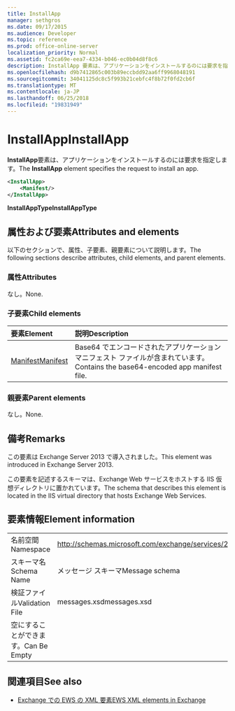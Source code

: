 ```yaml
---
title: InstallApp
manager: sethgros
ms.date: 09/17/2015
ms.audience: Developer
ms.topic: reference
ms.prod: office-online-server
localization_priority: Normal
ms.assetid: fc2ca69e-eea7-4334-b046-ec0b04d8f8c6
description: InstallApp 要素は、アプリケーションをインストールするのには要求を指定します。
ms.openlocfilehash: d9b7412865c003b89eccbdd92aa6ff9968048191
ms.sourcegitcommit: 34041125dc8c5f993b21cebfc4f8b72f0fd2cb6f
ms.translationtype: MT
ms.contentlocale: ja-JP
ms.lasthandoff: 06/25/2018
ms.locfileid: "19831949"
---
```

# <a name="installapp"></a><span data-ttu-id="faa5d-103">InstallApp</span><span class="sxs-lookup"><span data-stu-id="faa5d-103">InstallApp</span></span>

<span data-ttu-id="faa5d-104">**InstallApp**要素は、アプリケーションをインストールするのには要求を指定します。</span><span class="sxs-lookup"><span data-stu-id="faa5d-104">The **InstallApp** element specifies the request to install an app.</span></span> 
  
```XML
<InstallApp>
    <Manifest/>
</InstallApp>
```

 <span data-ttu-id="faa5d-105">**InstallAppType**</span><span class="sxs-lookup"><span data-stu-id="faa5d-105">**InstallAppType**</span></span>
## <a name="attributes-and-elements"></a><span data-ttu-id="faa5d-106">属性および要素</span><span class="sxs-lookup"><span data-stu-id="faa5d-106">Attributes and elements</span></span>

<span data-ttu-id="faa5d-107">以下のセクションで、属性、子要素、親要素について説明します。</span><span class="sxs-lookup"><span data-stu-id="faa5d-107">The following sections describe attributes, child elements, and parent elements.</span></span>
  
### <a name="attributes"></a><span data-ttu-id="faa5d-108">属性</span><span class="sxs-lookup"><span data-stu-id="faa5d-108">Attributes</span></span>

<span data-ttu-id="faa5d-109">なし。</span><span class="sxs-lookup"><span data-stu-id="faa5d-109">None.</span></span>
  
### <a name="child-elements"></a><span data-ttu-id="faa5d-110">子要素</span><span class="sxs-lookup"><span data-stu-id="faa5d-110">Child elements</span></span>

|<span data-ttu-id="faa5d-111">**要素**</span><span class="sxs-lookup"><span data-stu-id="faa5d-111">**Element**</span></span>|<span data-ttu-id="faa5d-112">**説明**</span><span class="sxs-lookup"><span data-stu-id="faa5d-112">**Description**</span></span>|
|:-----|:-----|
|[<span data-ttu-id="faa5d-113">Manifest</span><span class="sxs-lookup"><span data-stu-id="faa5d-113">Manifest</span></span>](manifest.md) <br/> |<span data-ttu-id="faa5d-114">Base64 でエンコードされたアプリケーション マニフェスト ファイルが含まれています。</span><span class="sxs-lookup"><span data-stu-id="faa5d-114">Contains the base64-encoded app manifest file.</span></span>  <br/> |
   
### <a name="parent-elements"></a><span data-ttu-id="faa5d-115">親要素</span><span class="sxs-lookup"><span data-stu-id="faa5d-115">Parent elements</span></span>

<span data-ttu-id="faa5d-116">なし。</span><span class="sxs-lookup"><span data-stu-id="faa5d-116">None.</span></span>
  
## <a name="remarks"></a><span data-ttu-id="faa5d-117">備考</span><span class="sxs-lookup"><span data-stu-id="faa5d-117">Remarks</span></span>

<span data-ttu-id="faa5d-118">この要素は Exchange Server 2013 で導入されました。</span><span class="sxs-lookup"><span data-stu-id="faa5d-118">This element was introduced in Exchange Server 2013.</span></span>
  
<span data-ttu-id="faa5d-119">この要素を記述するスキーマは、Exchange Web サービスをホストする IIS 仮想ディレクトリに置かれています。</span><span class="sxs-lookup"><span data-stu-id="faa5d-119">The schema that describes this element is located in the IIS virtual directory that hosts Exchange Web Services.</span></span>
  
## <a name="element-information"></a><span data-ttu-id="faa5d-120">要素情報</span><span class="sxs-lookup"><span data-stu-id="faa5d-120">Element information</span></span>

|||
|:-----|:-----|
|<span data-ttu-id="faa5d-121">名前空間</span><span class="sxs-lookup"><span data-stu-id="faa5d-121">Namespace</span></span>  <br/> |http://schemas.microsoft.com/exchange/services/2006/messages  <br/> |
|<span data-ttu-id="faa5d-122">スキーマ名</span><span class="sxs-lookup"><span data-stu-id="faa5d-122">Schema Name</span></span>  <br/> |<span data-ttu-id="faa5d-123">メッセージ スキーマ</span><span class="sxs-lookup"><span data-stu-id="faa5d-123">Message schema</span></span>  <br/> |
|<span data-ttu-id="faa5d-124">検証ファイル</span><span class="sxs-lookup"><span data-stu-id="faa5d-124">Validation File</span></span>  <br/> |<span data-ttu-id="faa5d-125">messages.xsd</span><span class="sxs-lookup"><span data-stu-id="faa5d-125">messages.xsd</span></span>  <br/> |
|<span data-ttu-id="faa5d-126">空にすることができます。</span><span class="sxs-lookup"><span data-stu-id="faa5d-126">Can Be Empty</span></span>  <br/> ||
   
## <a name="see-also"></a><span data-ttu-id="faa5d-127">関連項目</span><span class="sxs-lookup"><span data-stu-id="faa5d-127">See also</span></span>



- [<span data-ttu-id="faa5d-128">Exchange での EWS の XML 要素</span><span class="sxs-lookup"><span data-stu-id="faa5d-128">EWS XML elements in Exchange</span></span>](ews-xml-elements-in-exchange.md)

